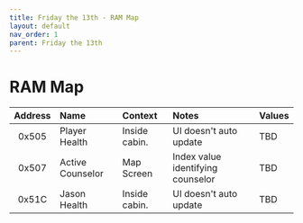 ```yaml
---
title: Friday the 13th - RAM Map
layout: default
nav_order: 1
parent: Friday the 13th
---
```



# RAM Map

| Address | Name | Context       |Notes | Values |
| :---:   | :--- | :---          | :--- |  :---      |
| 0x505   | Player Health    | Inside cabin. |  UI doesn't auto update    |   TBD  |
| 0x507   | Active Counselor | Map Screen |  Index value identifying counselor  |   TBD  |
| 0x51C   | Jason Health     | Inside cabin. |  UI doesn't auto update    |   TBD  |
